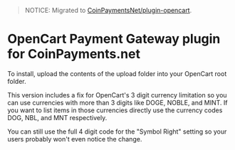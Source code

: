 > NOTICE: Migrated to [CoinPaymentsNet/plugin-opencart](https://github.com/CoinPaymentsNet/plugin-opencart).

OpenCart Payment Gateway plugin for CoinPayments.net
========================

To install, upload the contents of the upload folder into your OpenCart root folder.

This version includes a fix for OpenCart's 3 digit currency limitation so you can use currencies with more than 3 digits like DOGE, NOBLE, and MINT. If you want to list items in those currencies directly use the currency codes DOG, NBL, and MNT respectively.

You can still use the full 4 digit code for the "Symbol Right" setting so your users probably won't even notice the change.
